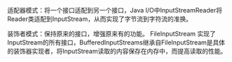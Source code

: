 
适配器模式：将一个接口适配到另一个接口，Java I/O中InputStreamReader将Reader类适配到InputStream，从而实现了字节流到字符流的准换。

装饰者模式：保持原来的接口，增强原来有的功能。
FileInputStream 实现了InputStream的所有接口，BufferedInputStreams继承自FileInputStream是具体的装饰器实现者，将InputStream读取的内容保存在内存中，而提高读取的性能。
